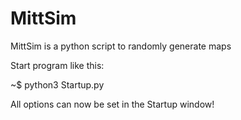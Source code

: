 # MittSim

MittSim is a python script to randomly generate maps

Start program like this:

~$ python3 Startup.py

All options can now be set in the Startup window!
